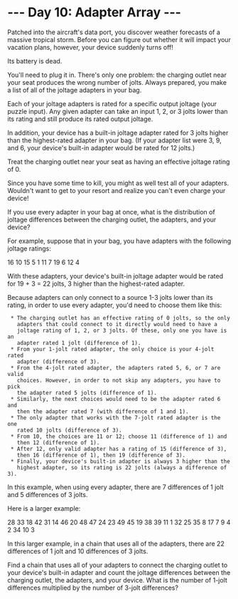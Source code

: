# --- Day 10: Adapter Array ---

   Patched into the aircraft's data port, you discover weather forecasts of a
   massive tropical storm. Before you can figure out whether it will impact
   your vacation plans, however, your device suddenly turns off!

   Its battery is dead.

   You'll need to plug it in. There's only one problem: the charging outlet
   near your seat produces the wrong number of jolts. Always prepared, you
   make a list of all of the joltage adapters in your bag.

   Each of your joltage adapters is rated for a specific output joltage (your
   puzzle input). Any given adapter can take an input 1, 2, or 3 jolts lower
   than its rating and still produce its rated output joltage.

   In addition, your device has a built-in joltage adapter rated for 3 jolts
   higher than the highest-rated adapter in your bag. (If your adapter list
   were 3, 9, and 6, your device's built-in adapter would be rated for 12
   jolts.)

   Treat the charging outlet near your seat as having an effective joltage
   rating of 0.

   Since you have some time to kill, you might as well test all of your
   adapters. Wouldn't want to get to your resort and realize you can't even
   charge your device!

   If you use every adapter in your bag at once, what is the distribution of
   joltage differences between the charging outlet, the adapters, and your
   device?

   For example, suppose that in your bag, you have adapters with the
   following joltage ratings:

 16
 10
 15
 5
 1
 11
 7
 19
 6
 12
 4

   With these adapters, your device's built-in joltage adapter would be rated
   for 19 + 3 = 22 jolts, 3 higher than the highest-rated adapter.

   Because adapters can only connect to a source 1-3 jolts lower than its
   rating, in order to use every adapter, you'd need to choose them like
   this:

     * The charging outlet has an effective rating of 0 jolts, so the only
       adapters that could connect to it directly would need to have a
       joltage rating of 1, 2, or 3 jolts. Of these, only one you have is an
       adapter rated 1 jolt (difference of 1).
     * From your 1-jolt rated adapter, the only choice is your 4-jolt rated
       adapter (difference of 3).
     * From the 4-jolt rated adapter, the adapters rated 5, 6, or 7 are valid
       choices. However, in order to not skip any adapters, you have to pick
       the adapter rated 5 jolts (difference of 1).
     * Similarly, the next choices would need to be the adapter rated 6 and
       then the adapter rated 7 (with difference of 1 and 1).
     * The only adapter that works with the 7-jolt rated adapter is the one
       rated 10 jolts (difference of 3).
     * From 10, the choices are 11 or 12; choose 11 (difference of 1) and
       then 12 (difference of 1).
     * After 12, only valid adapter has a rating of 15 (difference of 3),
       then 16 (difference of 1), then 19 (difference of 3).
     * Finally, your device's built-in adapter is always 3 higher than the
       highest adapter, so its rating is 22 jolts (always a difference of 3).

   In this example, when using every adapter, there are 7 differences of 1
   jolt and 5 differences of 3 jolts.

   Here is a larger example:

 28
 33
 18
 42
 31
 14
 46
 20
 48
 47
 24
 23
 49
 45
 19
 38
 39
 11
 1
 32
 25
 35
 8
 17
 7
 9
 4
 2
 34
 10
 3

   In this larger example, in a chain that uses all of the adapters, there
   are 22 differences of 1 jolt and 10 differences of 3 jolts.

   Find a chain that uses all of your adapters to connect the charging outlet
   to your device's built-in adapter and count the joltage differences
   between the charging outlet, the adapters, and your device. What is the
   number of 1-jolt differences multiplied by the number of 3-jolt
   differences?

